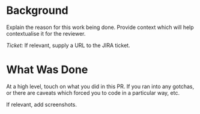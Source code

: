 # Background
Explain the reason for this work being done. Provide context which will help contextualise it for the reviewer.

*Ticket:* If relevant, supply a URL to the JIRA ticket.

# What Was Done
At a high level, touch on what you did in this PR.
If you ran into any gotchas, or there are caveats which forced you to code in a particular way, etc.

If relevant, add screenshots.
